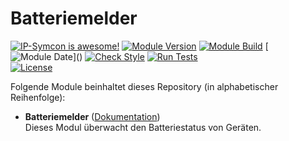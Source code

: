 # Batteriemelder

[![IP-Symcon is awesome!](https://img.shields.io/badge/IP--Symcon-6.1-blue.svg)](https://www.symcon.de)
[![Module Version](https://img.shields.io/badge/Module_Version-4.0-blue.svg)]()
[![Module Build](https://img.shields.io/badge/Module_Build-6-blue.svg)]()
[![Module Date](https://img.shields.io/badge/Module_Date-20231014_(14.10.2023)-blue.svg)]()  
[![Check Style](https://github.com/ubittner/Batteriemelder/workflows/Check%20Style/badge.svg)](https://github.com/ubittner/Batteriemelder/actions)
[![Run Tests](https://github.com/ubittner/Batteriemelder/workflows/Run%20Tests/badge.svg)](https://github.com/ubittner/Batteriemelder/actions)  
[![License](https://img.shields.io/badge/License-CC%20BY--NC--SA%204.0-green.svg)](https://creativecommons.org/licenses/by-nc-sa/4.0/)

Folgende Module beinhaltet dieses Repository (in alphabetischer Reihenfolge):

- __Batteriemelder__ ([Dokumentation](Batteriemelder))  
  Dieses Modul überwacht den Batteriestatus von Geräten.
